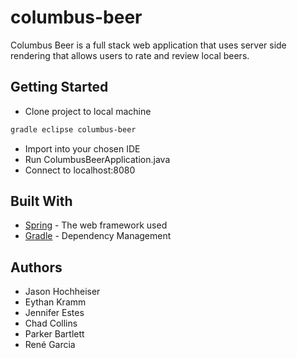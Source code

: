 # columbus-beer

Columbus Beer is a full stack web application that uses server side rendering that allows users to rate and review local beers. 

## Getting Started

* Clone project to local machine

```bash
gradle eclipse columbus-beer
```
* Import into your chosen IDE  
* Run ColumbusBeerApplication.java  
* Connect to localhost:8080 

## Built With
* [Spring](https://spring.io/) - The web framework used
* [Gradle](https://gradle.org/) - Dependency Management

## Authors
* Jason Hochheiser
* Eythan Kramm
* Jennifer Estes
* Chad Collins
* Parker Bartlett
* René Garcia
